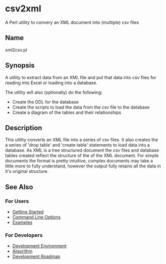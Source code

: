 # csv2xml
A Perl utility to convery an XML document into (multiple) csv files

## Name

xml2csv.pl 

## Synopsis

A utility to extract data from an XML file and put that data into csv files for reading into Excel or loading into a database.

The utility will also (optionally) do the following:

 * Create the DDL for the database
 * Create the scripts to load the data from the csv file to the database
 * Create a diagram of the tables and their relationships

## Description

This utility converts an XML file into a series of csv files. It also creates the a series of 'drop table' and 'create table' statements to load data into a database. As XML is a tree structured document the csv files and database tables created reflect the structure of the of the XML document. For simple documents the format is pretty intuitive, complex documents may take a little more to fully understand, however the output fully retains all the data in it's original structure.


## See Also

### For Users

 * [Getting Started](documentation/GettingStarted.md)
 * [Command Line Options](documentation/Options.md)
 * [Examples](documentation/Examples.md)

### For Developers
 
 * [Development Environment](documentation/DevelopmentEnv.md)
 * [Algorithm](documentation/Algorithm.md)
 * [Development Roadmap](documentation/Roadmap.md)
